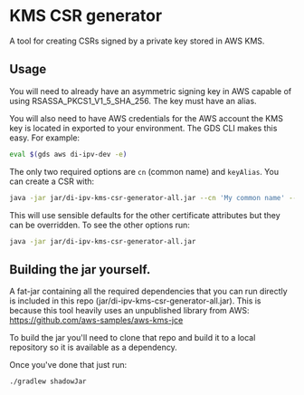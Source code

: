 # KMS CSR generator

A tool for creating CSRs signed by a private key stored in AWS KMS.

## Usage

You will need to already have an asymmetric signing key in AWS capable of using RSASSA_PKCS1_V1_5_SHA_256. The key must
have an alias.

You will also need to have AWS credentials for the AWS account the KMS key is located in exported to your environment.
The GDS CLI makes this easy. For example:

```bash
eval $(gds aws di-ipv-dev -e)
```

The only two required options are `cn` (common name) and `keyAlias`. You can create a CSR with:

```bash
java -jar jar/di-ipv-kms-csr-generator-all.jar --cn 'My common name' --keyAlias 'alias/myKeyAlias'
```

This will use sensible defaults for the other certificate attributes but they can be overridden. To see the other
options run:

```bash
java -jar jar/di-ipv-kms-csr-generator-all.jar
```

## Building the jar yourself.

A fat-jar containing all the required dependencies that you can run directly is included in this repo (jar/di-ipv-kms-csr-generator-all.jar).
This is because this tool heavily uses an unpublished library from AWS: https://github.com/aws-samples/aws-kms-jce

To build the jar you'll need to clone that repo and build it to a local repository so it is available as a dependency.

Once you've done that just run:

```bash
./gradlew shadowJar
```
